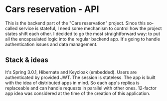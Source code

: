 # Cars reservation - API

This is the backend part of the "Cars reservation" project. Since this so-called service is stateful, I need some mechanism to control how the project states shift each other.
I decided to go the most straightforward way: to put all the encapsulated logic into the regular backend app. It's going to handle authentication issues and data management.

## Stack & ideas

It's Spring 3.0.1, Hibernate and Keycloak (embedded). Users are authenticated by provided JWT. The session is stateless. The app is built with the idea of distributed apps in mind. So each app's replica is replaceable and can handle requests in parallel with other ones. 12-factor app idea was considered at the time of the creation of this application.